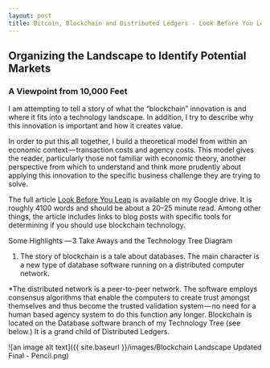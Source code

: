 ```yaml
---
layout: post
title: Bitcoin, Blockchain and Distributed Ledgers - Look Before You Leap
---
```


## Organizing the Landscape to Identify Potential Markets
### A Viewpoint from 10,000 Feet

I am attempting to tell a story of what the “blockchain” innovation is and where it fits into a technology landscape. In addition, I try to describe why this innovation is important and how it creates value.

In order to put this all together, I build a theoretical model from within an economic context — transaction costs and agency costs. This model gives the reader, particularly those not familiar with economic theory, another perspective from which to understand and think more prudently about applying this innovation to the specific business challenge they are trying to solve.

The full article [Look Before You Leap](https://docs.google.com/document/d/1nkK6MPQfI8Skf79BAMVctDvO8Pw2HiiFEFVPMp5aCog/edit?usp=sharing) is available on my Google drive. It is roughly 4100 words and should be about a 20–25 minute read. Among other things, the article includes links to blog posts with specific tools for determining if you should use blockchain technology.

Some Highlights
— 3 Take Aways and the Technology Tree Diagram

1. The story of blockchain is a tale about databases. The main character is a new type of database software running on a distributed computer network.

*The distributed network is a peer-to-peer network.
The software employs consensus algorithms that enable the computers to create trust amongst themselves and thus become the trusted validation system — no need for a human based agency system to do this function any longer.
Blockchain is located on the Database software branch of my Technology Tree (see below.) It is a grand child of Distributed Ledgers.


![an image alt text]({{ site.baseurl }}/images/Blockchain Landscape Updated Final - Pencil.png)

